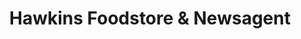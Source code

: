 ---
title: "Hawkins Foodstore & Newsagent"
url: /gort/hawkins-foodstore-and-newsagent/
shop: convenience
---